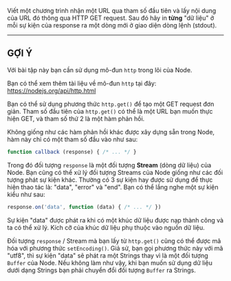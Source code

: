 Viết một chương trình nhận một URL qua tham số đầu tiên và lấy nội dung của URL đó thông qua HTTP GET request. Sau đó hãy in **từng** "dữ liệu" ở mỗi sự kiện của response ra một dòng mới ở giao diện dòng lệnh (stdout).

----------------------------------------------------------------------
## GỢI Ý

Với bài tập này bạn cần sử dụng mô-đun `http` trong lõi của Node.

Bạn có thể xem thêm  tài liệu về mô-đun `http` tại đây:
  https://nodejs.org/api/http.html

Bạn có thể sử dụng phương thức `http.get()` để tạo một GET request đơn giản. Tham số đầu tiên của `http.get()` có thể là một URL bạn muốn thực hiện GET, và tham số thứ 2 là một hàm phản hồi.

Không giống như các hàm phản hồi khác được xây dựng sẵn trong Node, hàm này chỉ có một tham số đầu vào như sau:

```js
function callback (response) { /* ... */ }
```

Trong đó đối tượng `response` là một đối tượng **Stream** (dòng dữ liệu) của Node. Bạn cũng có thể xử lý đối tượng Streams của Node giống như các đối tượng phát sự kiện khác. Thường có 3 sự kiện hay được sử dụng để thực hiện thao tác là: "data", "error" và "end". Bạn có thể lắng nghe một sự kiện kiểu như sau:

```js
response.on('data', function (data) { /* ... */ })
```

Sự kiện "data" được phát ra khi có một khúc dữ liệu được nạp thành công và ta có thể xử lý. Kích cỡ của khúc dữ liệu phụ thuộc vào nguồn dữ liệu.

Đối tượng `response` / Stream mà bạn lấy từ `http.get()` cũng có thể được mã hóa với phương thức `setEncoding()`. Giả sử, bạn gọi phương thức này với mã "utf8", thì sự kiện "data" sẽ phát ra một Strings thay vì là một đối tượng `Buffer` của Node. Nếu không làm như vậy, khi bạn muốn sử dụng dữ liệu dưới dạng Strings bạn phải chuyển đổi đối tượng `Buffer` ra Strings.
